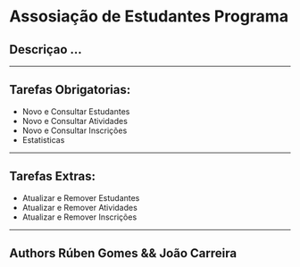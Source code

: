 # Assosiação de Estudantes Programa
## Descriçao ...

***

## Tarefas Obrigatorias:
* Novo e Consultar Estudantes
* Novo e Consultar Atividades
* Novo e Consultar Inscrições
* Estatisticas

***

## Tarefas Extras:
* Atualizar e Remover Estudantes
* Atualizar e Remover Atividades
* Atualizar e Remover Inscrições

***

## Authors Rúben Gomes && João Carreira